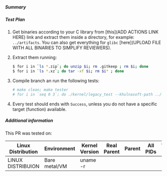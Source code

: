<!--
Describe the change in summary section, including rationale and design decisions.
Include "Fixes #nnn" if you are fixing an existing issue.

In "Test Plan" provide enough detail on how you plan to test this PR so that a reviewer can validate your tests. If our CI covers sufficient tests, then state which tests cover the change.

If you have more information you want to add, write them in "Additional
Information" section. This is usually used to help others understand your
motivation behind this change. A step-by-step reproduction of the problem is
helpful if there is no related issue.
-->

##### Summary

##### Test Plan
1. Get binaries according to your C library from [this](ADD ACTIONS LINK HERE) link and extract them inside a directory, for example: `../artifacts`.
You can also get everything for `glibc` [here](UPLOAD FILE WITH ALL BINARIES TO SIMPLIFY REVIEWERS).

2. Extract them running:
    ```sh
    $ for i in `ls *.zip`; do unzip $i; rm .gitkeep ; rm $i; done
    $ for i in `ls *.xz`; do tar -xf $i; rm $i* ; done
    ```

3. Compile branch an run the following tests:

    ```sh
    # make clean; make tester
    # for i in `seq 0 3`; do ./kernel/legacy_test --khulnasoft-path ../artifacts --content --iteration 1 --pid $i --log-path file_pid$i.txt; done
    ```

4. Every test should ends with `Success`, unless you do not have a specific target (function) available.

##### Additional information

This PR was tested on:

| Linux Distribution |   Environment  |Kernel Version | Real Parent | Parent |  All PIDs | Without PIDs |
|--------------------|----------------|---------------|-------------|--------|-----------|--------------|
| LINUX DISTRIBUION  | Bare metal/VM  | uname -r      |             |        |           |              |
